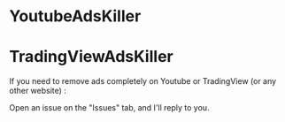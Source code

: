 # YoutubeAdsKiller 
# TradingViewAdsKiller

If you need to remove ads completely on Youtube or TradingView (or any other website) :

Open an issue on the "Issues" tab, and I'll reply to you.
